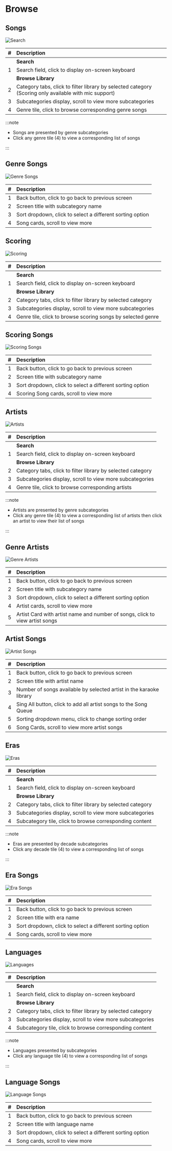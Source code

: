 # Browse

## Songs

![Search](./img/searchMain.png)

|   # | Description                                                 |
| --: | :---------------------------------------------------------- |
|     | **Search**                                                  |
|   1 | Search field, click to display on-screen keyboard           |
|     | **Browse Library**                                          |
|   2 | Category tabs, click to filter library by selected category (Scoring only available with mic support) |
|   3 | Subcategories display, scroll to view more subcategories    |
|   4 | Genre tile, click to browse corresponding genre songs       |

:::note

- Songs are presented by genre subcategories
- Click any genre tile (4) to view a corresponding list of songs

:::

## Genre Songs

![Genre Songs](./img/genreSongs.png)

|   # | Description                                               |
| --: | :-------------------------------------------------------- |
|   1 | Back button, click to go back to previous screen          |
|   2 | Screen title with subcategory name                        |
|   3 | Sort dropdown, click to select a different sorting option |
|   4 | Song cards, scroll to view more                           |

## Scoring

![Scoring](./img/browseScoring.png)

|   # | Description                                                 |
| --: | :---------------------------------------------------------- |
|     | **Search**                                                  |
|   1 | Search field, click to display on-screen keyboard           |
|     | **Browse Library**                                          |
|   2 | Category tabs, click to filter library by selected category |
|   3 | Subcategories display, scroll to view more subcategories    |
|   4 | Genre tile, click to browse scoring songs by selected genre           |

## Scoring Songs

![Scoring Songs](./img/scoringSongsGrid.png)

|   # | Description                                               |
| --: | :-------------------------------------------------------- |
|   1 | Back button, click to go back to previous screen          |
|   2 | Screen title with subcategory name                        |
|   3 | Sort dropdown, click to select a different sorting option |
|   4 | Scoring Song cards, scroll to view more                           |

## Artists

![Artists](./img/browseArtists.png)

|   # | Description                                                 |
| --: | :---------------------------------------------------------- |
|     | **Search**                                                  |
|   1 | Search field, click to display on-screen keyboard           |
|     | **Browse Library**                                          |
|   2 | Category tabs, click to filter library by selected category |
|   3 | Subcategories display, scroll to view more subcategories    |
|   4 | Genre tile, click to browse corresponding artists           |

:::note

- Artists are presented by genre subcategories
- Click any genre tile (4) to view a corresponding list of artists then click an artist to view their list of songs

:::

## Genre Artists

![Genre Artists](./img/genreArtists.png)

|   # | Description                                                                  |
| --: | :--------------------------------------------------------------------------- |
|   1 | Back button, click to go back to previous screen                             |
|   2 | Screen title with subcategory name                                           |
|   3 | Sort dropdown, click to select a different sorting option                    |
|   4 | Artist cards, scroll to view more                                            |
|   5 | Artist Card with artist name and number of songs, click to view artist songs |

## Artist Songs

![Artist Songs](./img/browseArtistSongs.png)

|   # | Description                                                         |
| --: | :------------------------------------------------------------------ |
|   1 | Back button, click to go back to previous screen                    |
|   2 | Screen title with artist name                                       |
|   3 | Number of songs available by selected artist in the karaoke library |
|   4 | Sing All button, click to add all artist songs to the Song Queue    |
|   5 | Sorting dropdown menu, click to change sorting order                |
|   6 | Song Cards, scroll to view more artist songs                        |

## Eras

![Eras](./img/browseEras.png)

|   # | Description                                                 |
| --: | :---------------------------------------------------------- |
|     | **Search**                                                  |
|   1 | Search field, click to display on-screen keyboard           |
|     | **Browse Library**                                          |
|   2 | Category tabs, click to filter library by selected category |
|   3 | Subcategories display, scroll to view more subcategories    |
|   4 | Subcategory tile, click to browse corresponding content     |

:::note

- Eras are presented by decade subcategories
- Click any decade tile (4) to view a corresponding list of songs

:::

## Era Songs

![Era Songs](./img/eraSongs.png)

|   # | Description                                               |
| --: | :-------------------------------------------------------- |
|   1 | Back button, click to go back to previous screen          |
|   2 | Screen title with era name                                |
|   3 | Sort dropdown, click to select a different sorting option |
|   4 | Song cards, scroll to view more                           |

## Languages

![Languages](./img/browseLanguages.png)

|   # | Description                                                 |
| --: | :---------------------------------------------------------- |
|     | **Search**                                                  |
|   1 | Search field, click to display on-screen keyboard           |
|     | **Browse Library**                                          |
|   2 | Category tabs, click to filter library by selected category |
|   3 | Subcategories display, scroll to view more subcategories    |
|   4 | Subcategory tile, click to browse corresponding content     |

:::note

- Languages presented by subcategories
- Click any language tile (4) to view a corresponding list of songs

:::

## Language Songs

![Language Songs](./img/languageSongs.png)

|   # | Description                                               |
| --: | :-------------------------------------------------------- |
|   1 | Back button, click to go back to previous screen          |
|   2 | Screen title with language name                           |
|   3 | Sort dropdown, click to select a different sorting option |
|   4 | Song cards, scroll to view more                           |
